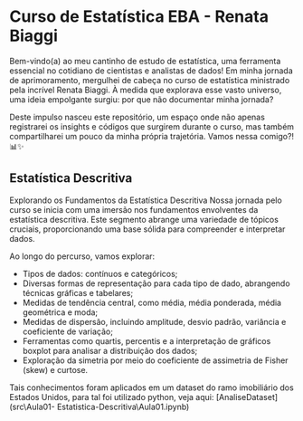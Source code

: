 # Curso de Estatística EBA - Renata Biaggi

Bem-vindo(a) ao meu cantinho de estudo de estatística, uma ferramenta essencial no cotidiano de cientistas e analistas de dados! Em minha jornada de aprimoramento, mergulhei de cabeça no curso de estatística ministrado pela incrível Renata Biaggi. À medida que explorava esse vasto universo, uma ideia empolgante surgiu: por que não documentar minha jornada?

Deste impulso nasceu este repositório, um espaço onde não apenas registrarei os insights e códigos que surgirem durante o curso, mas também compartilharei um pouco da minha própria trajetória. Vamos nessa comigo?! 📊✨

## Estatística Descritiva

Explorando os Fundamentos da Estatística Descritiva
Nossa jornada pelo curso se inicia com uma imersão nos fundamentos envolventes da estatística descritiva. Este segmento abrange uma variedade de tópicos cruciais, proporcionando uma base sólida para compreender e interpretar dados.

Ao longo do percurso, vamos explorar:

* Tipos de dados: contínuos e categóricos;
* Diversas formas de representação para cada tipo de dado, abrangendo técnicas gráficas e tabelares;
* Medidas de tendência central, como média, média ponderada, média geométrica e moda;
* Medidas de dispersão, incluindo amplitude, desvio padrão, variância e coeficiente de variação;
* Ferramentas como quartis, percentis e a interpretação de gráficos boxplot para analisar a distribuição dos dados;
* Exploração da simetria por meio do coeficiente de assimetria de Fisher (skew) e curtose. 

Tais conhecimentos foram aplicados em um dataset do ramo imobiliário dos Estados Unidos, para tal foi utilizado python, veja aqui:  [AnaliseDataset](src\Aula01- Estatistica-Descritiva\Aula01.ipynb) 



